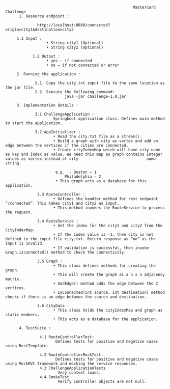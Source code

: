                                                             Mastercard Challenge
          1. Resource endpoint : 
	  
                  http://localhost:8080/connected?origin=city1&destination=city2
                    
		 1.1 Input :
                      •	String city1 (Optional)
                      •	String city2 (Optional)
		      
                1.2 Output :
                      •	yes – if connected
                      •	no – if not connected or error

         2. Running the application :
	 
                 2.1. Copy the city.txt input file to the same location as the jar file.
                 2.2. Execute the following command:
                              java -jar challenge-1.0.jar

         3. Implementation details :
	 
                 3.1 ChallengeApplication :
                         Springboot application class. Defines main method to start the application.
			 
                 3.2 AppInitializer :
                         • Read the city.txt file as a stream().
                         • Build a graph with city as vertex and add an edge between the vertices if the cities are connected.
                         • Create cityIndexMap which will have city name as key and index as value. We need this map as graph contains integer values as vertex instead of city                              name string.
			 
                          e.g. :- Boston – 1
	                          Philadelphia – 2
                          • This graph acts as a database for this application.
			  
                  3.3 RouteController :
                         • Defines the handler method for rest endpoint “/connected”. This takes city1 and city2 as input.
                         • This method invokes the RouteService to process the request.
			 
                  3.4 RouteService :
                         • Get the index for the city1 and city2 from the CityIndexMap.
                         • If the index value is -1, then city is not defined in the input file city.txt. Return response as “no” as the input is invalid.
                         • If validation is successful, then invoke Graph.isconnected() method to check the connectivity.
			 
                  3.5 Graph :
                         • This class defines methods for creating the graph.
                         • This will create the graph as a n x n adjacency matrix.
                         • AddEdge() method adds the edge between the 2 vertices.
                         • IsConnected(int source, int destination) method checks if there is an edge between the source and destination.
			 
                  3.6 CityData :
                         • This class holds the cityIndexMap and graph as static members.
                         • This acts as a database for the application.
			 
          4. TestSuite :
	  
                   4.1 RouteControllerTest:
                          Defines tests for positive and negative cases using RestTemplate.
			  
                   4.2 RouteControllerMockTest:
                          Defines tests for positive and negative cases using MockMVC framework and mocking the service responses.
                   4.3 ChallengeApplicationTests
                           Very context loads.
                   4.4 SmokeTest
                           Verify controller objects are not null.





